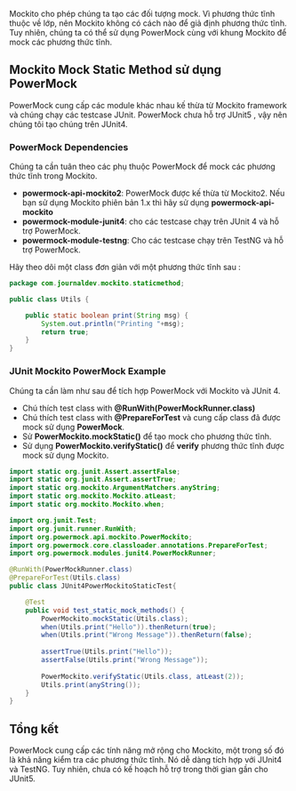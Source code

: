 Mockito cho phép chúng ta tạo các đối tượng mock. Vì phương thức tĩnh thuộc về lớp, nên Mockito không có cách nào để giả định phương thức tĩnh. Tuy nhiên, chúng ta có thể sử dụng PowerMock cùng với khung Mockito để mock các phương thức tĩnh.

## Mockito Mock Static Method sử dụng PowerMock
PowerMock cung cấp các module khác nhau kế thừa từ Mockito framework và chúng chạy các testcase JUnit. PowerMock chưa hỗ trợ JUnit5 , vậy nên chúng tôi tạo chúng trên JUnit4.

### PowerMock Dependencies
Chúng ta cần tuân theo các phụ thuộc PowerMock để mock các phương thức tĩnh trong Mockito.

- **powermock-api-mockito2**: PowerMock được kế thừa từ Mockito2. Nếu bạn sử dụng Mockito phiên bản 1.x thì hãy sử dụng **powermock-api-mockito**
- **powermock-module-junit4**: cho các testcase chạy trên JUnit 4 và hỗ trợ PowerMock.
- **powermock-module-testng**: Cho các testcase chạy trên TestNG và hỗ trợ PowerMock.

Hãy theo dõi một class đơn giản với một phương thức tĩnh sau :
~~~java
package com.journaldev.mockito.staticmethod;

public class Utils {

	public static boolean print(String msg) {
		System.out.println("Printing "+msg);
		return true;
	}
}
~~~
### JUnit Mockito PowerMock Example
Chúng ta cần làm như sau để tích hợp PowerMock với Mockito và JUnit 4.
- Chú thích test class with **@RunWith(PowerMockRunner.class)** 
- Chú thích test class with **@PrepareForTest** và cung cấp class đã được mock sử dụng **PowerMock**.
- Sử **PowerMockito.mockStatic()** để tạo mock cho phương thức tĩnh.
- Sử dụng **PowerMockito.verifyStatic()** để **verify** phương thức tĩnh được mock sử dụng Mockito.

~~~java
import static org.junit.Assert.assertFalse;
import static org.junit.Assert.assertTrue;
import static org.mockito.ArgumentMatchers.anyString;
import static org.mockito.Mockito.atLeast;
import static org.mockito.Mockito.when;

import org.junit.Test;
import org.junit.runner.RunWith;
import org.powermock.api.mockito.PowerMockito;
import org.powermock.core.classloader.annotations.PrepareForTest;
import org.powermock.modules.junit4.PowerMockRunner;

@RunWith(PowerMockRunner.class)
@PrepareForTest(Utils.class)
public class JUnit4PowerMockitoStaticTest{

	@Test
	public void test_static_mock_methods() {
		PowerMockito.mockStatic(Utils.class);
		when(Utils.print("Hello")).thenReturn(true);
		when(Utils.print("Wrong Message")).thenReturn(false);
		
		assertTrue(Utils.print("Hello"));
		assertFalse(Utils.print("Wrong Message"));
		
		PowerMockito.verifyStatic(Utils.class, atLeast(2));
		Utils.print(anyString());
	}
}
~~~

## Tổng kết
PowerMock cung cấp các tính năng mở rộng cho Mockito, một trong số đó là khả năng kiểm tra các phương thức tĩnh. Nó dễ dàng tích hợp với JUnit4 và TestNG. Tuy nhiên, chưa có kế hoạch hỗ trợ trong thời gian gần cho JUnit5.